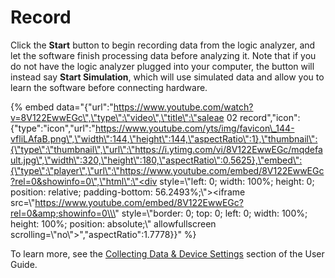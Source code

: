 # Record

Click the **Start** button to begin recording data from the logic analyzer, and let the software finish processing data before analyzing it. Note that if you do not have the logic analyzer plugged into your computer, the button will instead say **Start Simulation**, which will use simulated data and allow you to learn the software before connecting hardware.

{% embed data="{\"url\":\"https://www.youtube.com/watch?v=8V122EwwEGc\",\"type\":\"video\",\"title\":\"saleae 02 record\",\"icon\":{\"type\":\"icon\",\"url\":\"https://www.youtube.com/yts/img/favicon\_144-vfliLAfaB.png\",\"width\":144,\"height\":144,\"aspectRatio\":1},\"thumbnail\":{\"type\":\"thumbnail\",\"url\":\"https://i.ytimg.com/vi/8V122EwwEGc/mqdefault.jpg\",\"width\":320,\"height\":180,\"aspectRatio\":0.5625},\"embed\":{\"type\":\"player\",\"url\":\"https://www.youtube.com/embed/8V122EwwEGc?rel=0&showinfo=0\",\"html\":\"<div style=\\\"left: 0; width: 100%; height: 0; position: relative; padding-bottom: 56.2493%;\\\"><iframe src=\\\"https://www.youtube.com/embed/8V122EwwEGc?rel=0&amp;showinfo=0\\\" style=\\\"border: 0; top: 0; left: 0; width: 100%; height: 100%; position: absolute;\\\" allowfullscreen scrolling=\\\"no\\\"></iframe></div>\",\"aspectRatio\":1.7778}}" %}

To learn more, see the [Collecting Data & Device Settings](https://saleae.gitbook.io/docs/~/edit/drafts/-LJeeG9zi2cw3l7lNm3x/user-guide/using-logic/collecting-data-and-device-settings) section of the User Guide.

